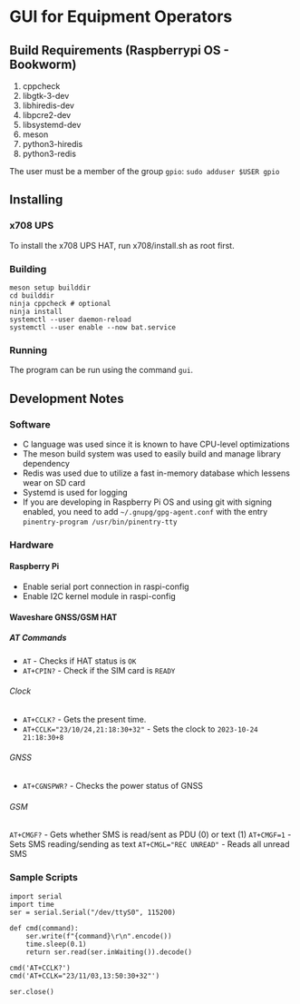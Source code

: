 # GUI for Equipment Operators

## Build Requirements (Raspberrypi OS - Bookworm)

1. cppcheck
2. libgtk-3-dev
3. libhiredis-dev
4. libpcre2-dev
5. libsystemd-dev
6. meson
7. python3-hiredis
8. python3-redis

The user must be a member of the group `gpio`:
`sudo adduser $USER gpio`

## Installing

### x708 UPS

To install the x708 UPS HAT, run x708/install.sh as root first.

### Building
```
meson setup builddir
cd builddir
ninja cppcheck # optional
ninja install
systemctl --user daemon-reload
systemctl --user enable --now bat.service
```

### Running

The program can be run using the command `gui`.

## Development Notes

### Software

- C language was used since it is known to have CPU-level optimizations
- The meson build system was used to easily build and manage library dependency
- Redis was used due to utilize a fast in-memory database which lessens wear on SD card
- Systemd is used for logging
- If you are developing in Raspberry Pi OS and using git with signing enabled, you need to add `~/.gnupg/gpg-agent.conf` with the entry `pinentry-program /usr/bin/pinentry-tty`

### Hardware

#### Raspberry Pi

- Enable serial port connection in raspi-config
- Enable I2C kernel module in raspi-config

#### Waveshare GNSS/GSM HAT

##### AT Commands

- `AT` - Checks if HAT status is `OK`
- `AT+CPIN?` - Check if the SIM card is `READY`

###### Clock

- `AT+CCLK?` - Gets the present time.
- `AT+CCLK="23/10/24,21:18:30+32"` - Sets the clock to `2023-10-24 21:18:30+8`

###### GNSS

- `AT+CGNSPWR?` - Checks the power status of GNSS

###### GSM

`AT+CMGF?` - Gets whether SMS is read/sent as PDU (0) or text (1)
`AT+CMGF=1` - Sets SMS reading/sending as text
`AT+CMGL="REC UNREAD"` - Reads all unread SMS

### Sample Scripts

```python3
import serial
import time
ser = serial.Serial("/dev/ttyS0", 115200)

def cmd(command):
    ser.write(f"{command}\r\n".encode())
    time.sleep(0.1)
    return ser.read(ser.inWaiting()).decode()

cmd('AT+CCLK?')
cmd('AT+CCLK="23/11/03,13:50:30+32"')

ser.close()
```

